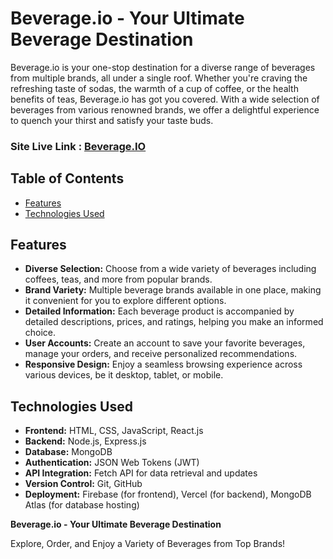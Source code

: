 # Beverage.io - Your Ultimate Beverage Destination

Beverage.io is your one-stop destination for a diverse range of beverages from multiple brands, all under a single roof. Whether you're craving the refreshing taste of sodas, the warmth of a cup of coffee, or the health benefits of teas, Beverage.io has got you covered. With a wide selection of beverages from various renowned brands, we offer a delightful experience to quench your thirst and satisfy your taste buds.

### Site Live Link : [Beverage.IO](https://beverage-io-d271b.web.app)


## Table of Contents

- [Features](#features)
- [Technologies Used](#technologies-used)

## Features

- **Diverse Selection:** Choose from a wide variety of beverages including coffees, teas, and more from popular brands.
- **Brand Variety:** Multiple beverage brands available in one place, making it convenient for you to explore different options.
- **Detailed Information:** Each beverage product is accompanied by detailed descriptions, prices, and ratings, helping you make an informed choice.
- **User Accounts:** Create an account to save your favorite beverages, manage your orders, and receive personalized recommendations.
- **Responsive Design:** Enjoy a seamless browsing experience across various devices, be it desktop, tablet, or mobile.

## Technologies Used

- **Frontend:** HTML, CSS, JavaScript, React.js
- **Backend:** Node.js, Express.js
- **Database:** MongoDB
- **Authentication:** JSON Web Tokens (JWT)
- **API Integration:** Fetch API for data retrieval and updates
- **Version Control:** Git, GitHub
- **Deployment:** Firebase (for frontend), Vercel (for backend), MongoDB Atlas (for database hosting)





**Beverage.io - Your Ultimate Beverage Destination**
  
Explore, Order, and Enjoy a Variety of Beverages from Top Brands!
